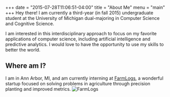+++
date = "2015-07-28T11:06:51-04:00"
title = "About Me"
menu = "main"
+++
Hey there! I am currently a third-year (in fall 2015) undergraduate student at the University of Michigan dual-majoring in Computer Science and Cognitive Science.

I am interested in this interdisciplinary approach to focus on my favorite applications of computer science, including artificial intelligence and predictive analytics. I would love to have the opportunity to use my skills to better the world.

## Where am I?
I am in Ann Arbor, MI, and am currently interning at [FarmLogs](http://farmlogs.com), a wonderful startup focused on solving problems in agriculture through precision planting and improved metrics.
![FarmLogs](../farmlogs_rectangle_logo.jpg)
